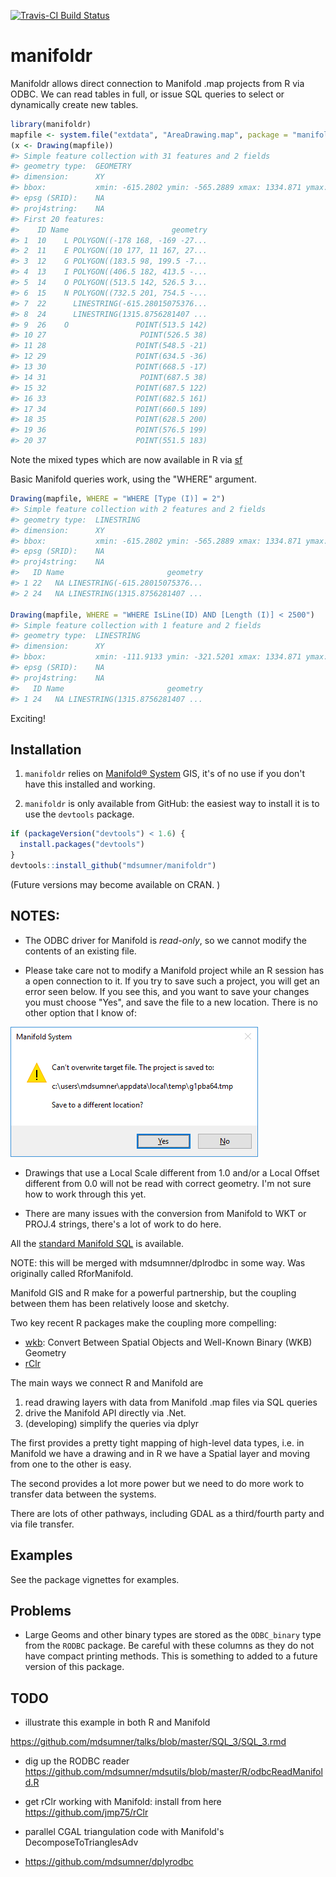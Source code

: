 [![Travis-CI Build Status](https://travis-ci.org/r-gris/manifoldr.svg?branch=master)](https://travis-ci.org/r-gris/manifoldr)

<!-- README.md is generated from README.Rmd. Please edit that file -->
manifoldr
=========

Manifoldr allows direct connection to Manifold .map projects from R via ODBC. We can read tables in full, or issue SQL queries to select or dynamically create new tables.

``` r
library(manifoldr)
mapfile <- system.file("extdata", "AreaDrawing.map", package = "manifoldr")
(x <- Drawing(mapfile))
#> Simple feature collection with 31 features and 2 fields
#> geometry type:  GEOMETRY
#> dimension:      XY
#> bbox:           xmin: -615.2802 ymin: -565.2889 xmax: 1334.871 ymax: 612.3995
#> epsg (SRID):    NA
#> proj4string:    NA
#> First 20 features:
#>    ID Name                       geometry
#> 1  10    L POLYGON((-178 168, -169 -27...
#> 2  11    E POLYGON((10 177, 11 167, 27...
#> 3  12    G POLYGON((183.5 98, 199.5 -7...
#> 4  13    I POLYGON((406.5 182, 413.5 -...
#> 5  14    O POLYGON((513.5 142, 526.5 3...
#> 6  15    N POLYGON((732.5 201, 754.5 -...
#> 7  22      LINESTRING(-615.28015075376...
#> 8  24      LINESTRING(1315.8756281407 ...
#> 9  26    O               POINT(513.5 142)
#> 10 27                     POINT(526.5 38)
#> 11 28                    POINT(548.5 -21)
#> 12 29                    POINT(634.5 -36)
#> 13 30                    POINT(668.5 -17)
#> 14 31                     POINT(687.5 38)
#> 15 32                    POINT(687.5 122)
#> 16 33                    POINT(682.5 161)
#> 17 34                    POINT(660.5 189)
#> 18 35                    POINT(628.5 200)
#> 19 36                    POINT(576.5 199)
#> 20 37                    POINT(551.5 183)
```

Note the mixed types which are now available in R via [sf]()

Basic Manifold queries work, using the "WHERE" argument.

``` r
Drawing(mapfile, WHERE = "WHERE [Type (I)] = 2")
#> Simple feature collection with 2 features and 2 fields
#> geometry type:  LINESTRING
#> dimension:      XY
#> bbox:           xmin: -615.2802 ymin: -565.2889 xmax: 1334.871 ymax: 612.3995
#> epsg (SRID):    NA
#> proj4string:    NA
#>   ID Name                       geometry
#> 1 22   NA LINESTRING(-615.28015075376...
#> 2 24   NA LINESTRING(1315.8756281407 ...

Drawing(mapfile, WHERE = "WHERE IsLine(ID) AND [Length (I)] < 2500")
#> Simple feature collection with 1 feature and 2 fields
#> geometry type:  LINESTRING
#> dimension:      XY
#> bbox:           xmin: -111.9133 ymin: -321.5201 xmax: 1334.871 ymax: 612.3995
#> epsg (SRID):    NA
#> proj4string:    NA
#>   ID Name                       geometry
#> 1 24   NA LINESTRING(1315.8756281407 ...
```

Exciting!

Installation
------------

1.  `manifoldr` relies on [Manifold® System](http://www.manifold.net) GIS, it's of no use if you don't have this installed and working.

2.  `manifoldr` is only available from GitHub: the easiest way to install it is to use the `devtools` package.

``` r
if (packageVersion("devtools") < 1.6) {
  install.packages("devtools")
}
devtools::install_github("mdsumner/manifoldr")
```

(Future versions may become available on CRAN. )

NOTES:
------

-   The ODBC driver for Manifold is *read-only*, so we cannot modify the contents of an existing file.

-   Please take care not to modify a Manifold project while an R session has a open connection to it. If you try to save such a project, you will get an error seen below. If you see this, and you want to save your changes you must choose "Yes", and save the file to a new location. There is no other option that I know of:

![alt text](inst/extdata/openCon.png)

-   Drawings that use a Local Scale different from 1.0 and/or a Local Offset different from 0.0 will not be read with correct geometry. I'm not sure how to work through this yet.

-   There are many issues with the conversion from Manifold to WKT or PROJ.4 strings, there's a lot of work to do here.

All the [standard Manifold SQL](http://www.georeference.org/doc/manifold.htm#sql_in_manifold_system.htm) is available.

NOTE: this will be merged with mdsumnner/dplrodbc in some way. Was originally called RforManifold.

Manifold GIS and R make for a powerful partnership, but the coupling between them has been relatively loose and sketchy.

Two key recent R packages make the coupling more compelling:

-   [wkb](http://cran.rstudio.com/web/packages/wkb/index.html): Convert Between Spatial Objects and Well-Known Binary (WKB) Geometry
-   [rClr](https://rclr.codeplex.com)

The main ways we connect R and Manifold are

1.  read drawing layers with data from Manifold .map files via SQL queries
2.  drive the Manifold API directly via .Net.
3.  (developing) simplify the queries via dplyr

The first provides a pretty tight mapping of high-level data types, i.e. in Manifold we have a drawing and in R we have a Spatial layer and moving from one to the other is easy.

The second provides a lot more power but we need to do more work to transfer data between the systems.

There are lots of other pathways, including GDAL as a third/fourth party and via file transfer.

Examples
--------

See the package vignettes for examples.

Problems
--------

-   Large Geoms and other binary types are stored as the `ODBC_binary` type from the `RODBC` package. Be careful with these columns as they do not have compact printing methods. This is something to added to a future version of this package.

TODO
----

-   illustrate this example in both R and Manifold

<https://github.com/mdsumner/talks/blob/master/SQL_3/SQL_3.rmd>

-   dig up the RODBC reader <https://github.com/mdsumner/mdsutils/blob/master/R/odbcReadManifold.R>

-   get rClr working with Manifold: install from here <https://github.com/jmp75/rClr>

-   parallel CGAL triangulation code with Manifold's DecomposeToTrianglesAdv

-   <https://github.com/mdsumner/dplyrodbc>
